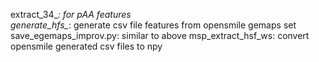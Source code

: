 extract_34_*: for pAA features  
generate_hfs_*: generate csv file features from opensmile gemaps set  
save_egemaps_improv.py: similar to above
msp_extract_hsf_ws: convert opensmile generated csv files to npy
